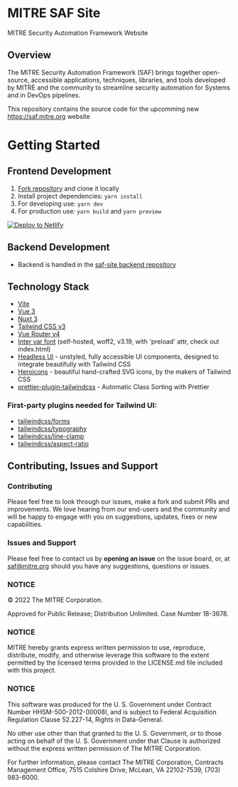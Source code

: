 # MITRE SAF Site

MITRE Security Automation Framework Website

## Overview

The MITRE Security Automation Framework (SAF) brings together open-source, accessible applications, techniques, libraries, and tools developed by MITRE and the community to streamline security automation for Systems and in DevOps pipelines.

This repository contains the source code for the upcomming new https://saf.mitre.org website

# Getting Started

## Frontend Development

1. [Fork repository](https://github.com/mitre/saf-site) and clone it locally
2. Install project dependencies: `yarn install`
3. For developing use: `yarn dev`
4. For production use: `yarn build` and `yarn preview`

[![Deploy to Netlify](https://www.netlify.com/img/deploy/button.svg)](https://mitre-saf-v2.netlify.app/)

## Backend Development

- Backend is handled in the [saf-site backend repository](https://github.com/mitre/saf-site-backend)

## Technology Stack

- [Vite](https://vitejs.dev/guide/)
- [Vue 3](https://vuejs.org/guide/introduction.html)
- [Nuxt 3](https://v3.nuxtjs.org)
- [Tailwind CSS v3](https://tailwindcss.com/docs/configuration)
- [Vue Router v4](https://github.com/vuejs/router)
- [Inter var font](https://github.com/rsms/inter) (self-hosted, woff2, v3.19, with 'preload' attr, check out index.html)
- [Headless UI](https://headlessui.dev/vue/menu) - unstyled, fully accessible UI components, designed to integrate beautifully with Tailwind CSS
- [Heroicons](https://github.com/tailwindlabs/heroicons#vue) - beautiful hand-crafted SVG icons,
  by the makers of Tailwind CSS
- [prettier-plugin-tailwindcss](https://tailwindcss.com/blog/automatic-class-sorting-with-prettier) - Automatic Class Sorting with Prettier

### First-party plugins needed for Tailwind UI:

- [tailwindcss/forms](https://github.com/tailwindlabs/tailwindcss-forms)
- [tailwindcss/typography](https://tailwindcss.com/docs/typography-plugin)
- [tailwindcss/line-clamp](https://github.com/tailwindlabs/tailwindcss-line-clamp)
- [tailwindcss/aspect-ratio](https://github.com/tailwindlabs/tailwindcss-aspect-ratio)

## Contributing, Issues and Support

### Contributing

Please feel free to look through our issues, make a fork and submit PRs and improvements. We love hearing from our end-users and the community and will be happy to engage with you on suggestions, updates, fixes or new capabilities.

### Issues and Support

Please feel free to contact us by **opening an issue** on the issue board, or, at [saf@mitre.org](mailto:saf@mitre.org) should you have any suggestions, questions or issues.

### NOTICE

© 2022 The MITRE Corporation.

Approved for Public Release; Distribution Unlimited. Case Number 18-3678.

### NOTICE

MITRE hereby grants express written permission to use, reproduce, distribute, modify, and otherwise leverage this software to the extent permitted by the licensed terms provided in the LICENSE.md file included with this project.

### NOTICE

This software was produced for the U. S. Government under Contract Number HHSM-500-2012-00008I, and is subject to Federal Acquisition Regulation Clause 52.227-14, Rights in Data-General.

No other use other than that granted to the U. S. Government, or to those acting on behalf of the U. S. Government under that Clause is authorized without the express written permission of The MITRE Corporation.

For further information, please contact The MITRE Corporation, Contracts Management Office, 7515 Colshire Drive, McLean, VA 22102-7539, (703) 983-6000.
